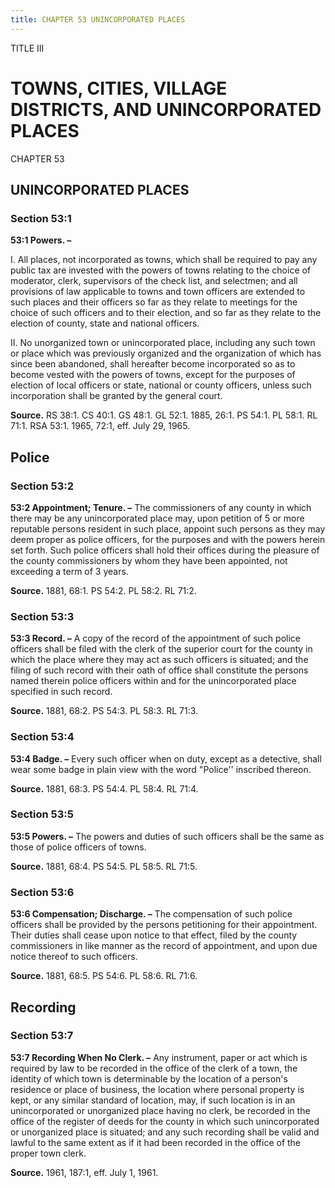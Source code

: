 ```yaml
---
title: CHAPTER 53 UNINCORPORATED PLACES
---
```


TITLE III
                                             
TOWNS, CITIES, VILLAGE DISTRICTS, AND UNINCORPORATED PLACES
===========================================================

CHAPTER 53
                                             
UNINCORPORATED PLACES
---------------------

### Section 53:1

 **53:1 Powers. –**
                                             
 I. All places, not incorporated as towns, which shall be required to
pay any public tax are invested with the powers of towns relating to the
choice of moderator, clerk, supervisors of the check list, and
selectmen; and all provisions of law applicable to towns and town
officers are extended to such places and their officers so far as they
relate to meetings for the choice of such officers and to their
election, and so far as they relate to the election of county, state and
national officers.
                                             
 II. No unorganized town or unincorporated place, including any such
town or place which was previously organized and the organization of
which has since been abandoned, shall hereafter become incorporated so
as to become vested with the powers of towns, except for the purposes of
election of local officers or state, national or county officers, unless
such incorporation shall be granted by the general court.

**Source.** RS 38:1. CS 40:1. GS 48:1. GL 52:1. 1885, 26:1. PS 54:1. PL
58:1. RL 71:1. RSA 53:1. 1965, 72:1, eff. July 29, 1965.

Police
------

### Section 53:2

 **53:2 Appointment; Tenure. –** The commissioners of any county in
which there may be any unincorporated place may, upon petition of 5 or
more reputable persons resident in such place, appoint such persons as
they may deem proper as police officers, for the purposes and with the
powers herein set forth. Such police officers shall hold their offices
during the pleasure of the county commissioners by whom they have been
appointed, not exceeding a term of 3 years.

**Source.** 1881, 68:1. PS 54:2. PL 58:2. RL 71:2.

### Section 53:3

 **53:3 Record. –** A copy of the record of the appointment of such
police officers shall be filed with the clerk of the superior court for
the county in which the place where they may act as such officers is
situated; and the filing of such record with their oath of office shall
constitute the persons named therein police officers within and for the
unincorporated place specified in such record.

**Source.** 1881, 68:2. PS 54:3. PL 58:3. RL 71:3.

### Section 53:4

 **53:4 Badge. –** Every such officer when on duty, except as a
detective, shall wear some badge in plain view with the word "Police''
inscribed thereon.

**Source.** 1881, 68:3. PS 54:4. PL 58:4. RL 71:4.

### Section 53:5

 **53:5 Powers. –** The powers and duties of such officers shall be
the same as those of police officers of towns.

**Source.** 1881, 68:4. PS 54:5. PL 58:5. RL 71:5.

### Section 53:6

 **53:6 Compensation; Discharge. –** The compensation of such police
officers shall be provided by the persons petitioning for their
appointment. Their duties shall cease upon notice to that effect, filed
by the county commissioners in like manner as the record of appointment,
and upon due notice thereof to such officers.

**Source.** 1881, 68:5. PS 54:6. PL 58:6. RL 71:6.

Recording
---------

### Section 53:7

 **53:7 Recording When No Clerk. –** Any instrument, paper or act
which is required by law to be recorded in the office of the clerk of a
town, the identity of which town is determinable by the location of a
person's residence or place of business, the location where personal
property is kept, or any similar standard of location, may, if such
location is in an unincorporated or unorganized place having no clerk,
be recorded in the office of the register of deeds for the county in
which such unincorporated or unorganized place is situated; and any such
recording shall be valid and lawful to the same extent as if it had been
recorded in the office of the proper town clerk.

**Source.** 1961, 187:1, eff. July 1, 1961.
